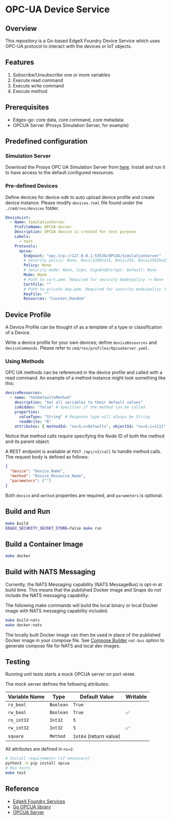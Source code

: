 # OPC-UA Device Service

## Overview

This repository is a Go-based EdgeX Foundry Device Service which uses OPC-UA protocol to interact with the devices or IoT objects.

## Features

1. Subscribe/Unsubscribe one or more variables
2. Execute read command
3. Execute write command
4. Execute method

## Prerequisites

- Edgex-go: core data, core command, core metadata
- OPCUA Server (Prosys Simulation Server, for example)

## Predefined configuration

### Simulation Server

Download the Prosys OPC UA Simulation Server from [here](https://www.prosysopc.com/products/opc-ua-simulation-server/). Install and run it to have access to the default configured resources.

### Pre-defined Devices

Define devices for device-sdk to auto upload device profile and create device instance. Please modify `devices.toml` file found under the `./cmd/res/devices` folder.

```yaml
DeviceList:
  - Name: SimulationServer
    ProfileName: OPCUA-Server
    Description: OPCUA device is created for test purpose
    Labels:
      - test
    Protocols:
      opcua:
        Endpoint: "opc.tcp://127.0.0.1:53530/OPCUA/SimulationServer"
        # Security policy: None, Basic128Rsa15, Basic256, Basic256Sha256. Default: None
        Policy: None
        # Security mode: None, Sign, SignAndEncrypt. Default: None
        Mode: None
        # Path to cert.pem. Required for security mode/policy != None
        CertFile: ""
        # Path to private key.pem. Required for security mode/policy != None
        KeyFile: ""
        Resources: "Counter,Random"
```

## Device Profile

A Device Profile can be thought of as a template of a type or classification of a Device.

Write a device profile for your own devices; define `deviceResources` and `deviceCommands`. Please refer to `cmd/res/profiles/OpcuaServer.yaml`.

### Using Methods

OPC UA methods can be referenced in the device profile and called with a read command. An example of a method instance might look something like this:

```yaml
deviceResources:
  - name: "SetDefaultsMethod"
    description: "Set all variables to their default values"
    isHidden: "false" # Specifies if the method can be called
    properties:
      valueType: "String" # Response type will always be String
      readWrite: "R"
    attributes: { methodId: "ns=5;s=Defaults", objectId: "ns=5;i=1111" }
```

Notice that method calls require specifying the Node ID of both the method and its parent object.

A REST endpoint is available at `POST /api/v2/call` to handle method calls. The request body is defined as follows:

```json
{
  "device": "Device_Name",
  "method": "Device_Resource_Name",
  "parameters": [""]
}
```

Both `device` and `method` properties are required, and `parameters` is optional.

## Build and Run

```bash
make build
EDGEX_SECURITY_SECRET_STORE=false make run
```

## Build a Container Image

```bash
make docker
```

## Build with NATS Messaging

Currently, the NATS Messaging capability (NATS MessageBus) is opt-in at build time. This means that the published Docker image and Snaps do not include the NATS messaging capability.

The following make commands will build the local binary or local Docker image with NATS messaging capability included.

```bash
make build-nats
make docker-nats
```

The locally built Docker image can then be used in place of the published Docker image in your compose file.
See [Compose Builder](https://github.com/edgexfoundry/edgex-compose/tree/main/compose-builder#gen) `nat-bus` option to generate compose file for NATS and local dev images.

## Testing

Running unit tests starts a mock OPCUA server on port `48408`.

The mock server defines the following attributes:

| Variable Name | Type      | Default Value          | Writable |
| ------------- | --------- | ---------------------- | -------- |
| `ro_bool`     | `Boolean` | `True`                 |          |
| `rw_bool`     | `Boolean` | `True`                 | ✅       |
| `ro_int32`    | `Int32`   | `5`                    |          |
| `rw_int32`    | `Int32`   | `5`                    | ✅       |
| `square`      | `Method`  | `Int64` (return value) |          |

All attributes are defined in `ns=2`.

```bash
# Install requirements (if necessary)
python3 -m pip install opcua
# Run tests
make test
```

## Reference

- [EdgeX Foundry Services](https://github.com/edgexfoundry/edgex-go)
- [Go OPCUA library](https://github.com/gopcua/opcua)
- [OPCUA Server](https://www.prosysopc.com/products/opc-ua-simulation-server)
